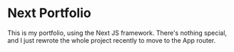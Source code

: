 # Next Portfolio

This is my portfolio, using the Next JS framework. There's nothing special, and I just rewrote the whole project recently to move to the App router.
